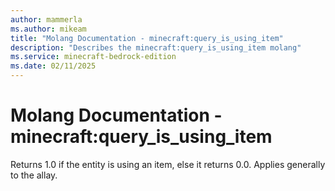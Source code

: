 ```yaml
---
author: mammerla
ms.author: mikeam
title: "Molang Documentation - minecraft:query_is_using_item"
description: "Describes the minecraft:query_is_using_item molang"
ms.service: minecraft-bedrock-edition
ms.date: 02/11/2025 
---
```


# Molang Documentation - minecraft:query_is_using_item

Returns 1.0 if the entity is using an item, else it returns 0.0. Applies generally to the allay.
